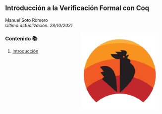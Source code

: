 ## Introducción a la Verificación Formal con Coq
Manuel Soto Romero   
*Última actualización: 28/10/2021*

<img src="imagenes/portada.png" align="right" height="250" width="250" hspace="10">

### Contenido :books:

1. [Introducción](semana01/README.md)
